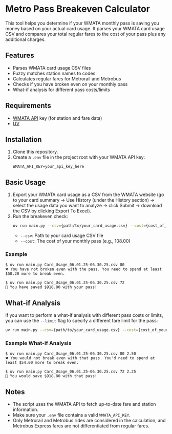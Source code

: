 # Metro Pass Breakeven Calculator

This tool helps you determine if your WMATA monthly pass is saving you money based on your actual card usage. It parses your WMATA card usage CSV and compares your total regular fares to the cost of your pass plus any additional charges.

## Features
- Parses WMATA card usage CSV files
- Fuzzy matches station names to codes
- Calculates regular fares for Metrorail and Metrobus
- Checks if you have broken even on your monthly pass
- What-if analysis for different pass costs/limits

## Requirements
- [WMATA API](https://developer.wmata.com) key (for station and fare data)
- [UV](https://docs.astral.sh/uv/getting-started/installation/)

## Installation
1. Clone this repository.
2. Create a `.env` file in the project root with your WMATA API key:
   ```env
   WMATA_API_KEY=your_api_key_here
   ```

## Basic Usage
1. Export your WMATA card usage as a CSV from the WMATA website (go to your card summary -> Use History (under the History section) -> select the usage data you want to analyze -> click Submit -> download the CSV by clicking Export To Excel).
2. Run the breakeven check:
   ```sh
   uv run main.py --csv={path/to/your_card_usage.csv} --cost={cost_of_your_monthly_pass}
   ```
   - `--csv`: Path to your card usage CSV file
   - `--cost`: The cost of your monthly pass (e.g., 108.00)

### Example
```console
$ uv run main.py Card_Usage_06.01.25-06.30.25.csv 80
❌ You have not broken even with the pass. You need to spend at least $50.20 more to break even.
```

```console
$ uv run main.py Card_Usage_06.01.25-06.30.25.csv 72
🤑 You have saved $918.80 with your pass!
```

## What-if Analysis
If you want to perform a what-if analysis with different pass costs or limits, you can use the `--limit` flag to specify a different fare limit for the pass:
```sh
uv run main.py --csv={path/to/your_card_usage.csv} --cost={cost_of_your_monthly_pass} --limit={fare_limit}
```
### Example What-if Analysis
```console
$ uv run main.py Card_Usage_06.01.25-06.30.25.csv 80 2.50
❌ You would not break even with that pass. You'd need to spend at least $54.00 more to break even.
```
```console
$ uv run main.py Card_Usage_06.01.25-06.30.25.csv 72 2.25
🤑 You would save $918.80 with that pass!
```

## Notes
- The script uses the WMATA API to fetch up-to-date fare and station information.
- Make sure your `.env` file contains a valid `WMATA_API_KEY`.
- Only Metrorail and Metrobus rides are considered in the calculation, and Metrobus Express fares are not differentiated from regular fares.

